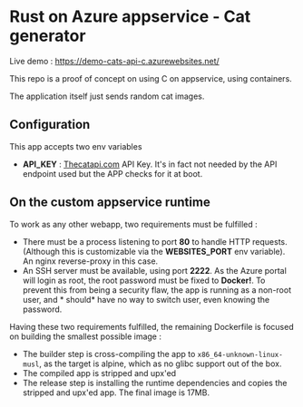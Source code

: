 # Rust on Azure appservice - Cat generator

Live demo : https://demo-cats-api-c.azurewebsites.net/

This repo is a proof of concept on using C on appservice, using containers.

The application itself just sends random cat images.

## Configuration

This app accepts two env variables

+ **API_KEY** : [Thecatapi.com](https://thecatapi.com) API Key. It's in fact not needed by the API endpoint used but the
  APP checks for it at boot.

## On the custom appservice runtime

To work as any other webapp, two requirements must be fulfilled :

+ There must be a process listening to port **80** to handle HTTP requests.
  (Although this is customizable via the **WEBSITES_PORT** env variable). An nginx reverse-proxy in this case.
+ An SSH server must be available, using port **2222**. As the Azure portal will login as root, the root password must
  be fixed to **Docker!**. To prevent this from being a security flaw, the app is running as a non-root user, and *
  should*
  have no way to switch user, even knowing the password.

Having these two requirements fulfilled, the remaining Dockerfile is focused on building the smallest possible image :

+ The builder step is cross-compiling the app to `x86_64-unknown-linux-musl`, as the target is alpine, which as no glibc
  support out of the box.
+ The compiled app is stripped and upx'ed
+ The release step is installing the runtime dependencies and copies the stripped and upx'ed app. The final image is
  17MB. 


